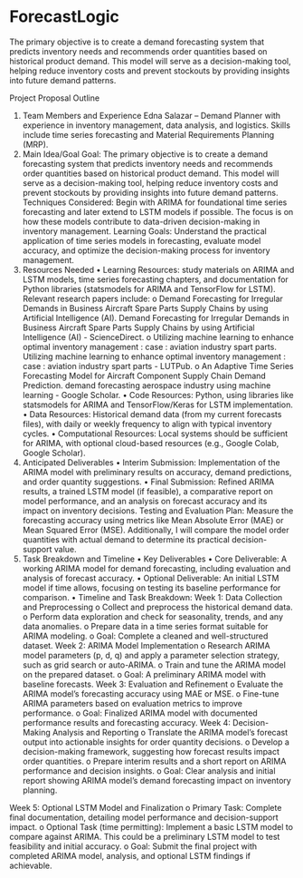 # ForecastLogic
The primary objective is to create a demand forecasting system that predicts inventory needs and recommends order quantities based on historical product demand. This model will serve as a decision-making tool, helping reduce inventory costs and prevent stockouts by providing insights into future demand patterns.


Project Proposal Outline
1) Team Members and Experience
Edna Salazar – Demand Planner with experience in inventory management, data analysis, and logistics. Skills include time series forecasting and Material Requirements Planning (MRP).
2) Main Idea/Goal
Goal: The primary objective is to create a demand forecasting system that predicts inventory needs and recommends order quantities based on historical product demand. This model will serve as a decision-making tool, helping reduce inventory costs and prevent stockouts by providing insights into future demand patterns.
Techniques Considered: Begin with ARIMA for foundational time series forecasting and later extend to LSTM models if possible. The focus is on how these models contribute to data-driven decision-making in inventory management.
Learning Goals: Understand the practical application of time series models in forecasting, evaluate model accuracy, and optimize the decision-making process for inventory management.
3) Resources Needed
•	Learning Resources: study materials on ARIMA and LSTM models, time series forecasting chapters, and documentation for Python libraries (statsmodels for ARIMA and TensorFlow for LSTM). Relevant research papers include: 
o	Demand Forecasting for Irregular Demands in Business Aircraft Spare Parts Supply Chains by using Artificial Intelligence (AI). Demand Forecasting for Irregular Demands in Business Aircraft Spare Parts Supply Chains by using Artificial Intelligence (AI) - ScienceDirect.
o	Utilizing machine learning to enhance optimal inventory management : case : aviation industry spart parts. Utilizing machine learning to enhance optimal inventory management : case : aviation industry spart parts - LUTPub.
o	An Adaptive Time Series Forecasting Model for Aircraft Component Supply Chain Demand Prediction. demand forecasting aerospace industry using machine learning - Google Scholar.
•	Code Resources: Python, using libraries like statsmodels for ARIMA and TensorFlow/Keras for LSTM implementation.
•	Data Resources: Historical demand data (from my current forecasts files), with daily or weekly frequency to align with typical inventory cycles.
•	Computational Resources: Local systems should be sufficient for ARIMA, with optional cloud-based resources (e.g., Google Colab, Google Scholar).
4) Anticipated Deliverables
•	Interim Submission: Implementation of the ARIMA model with preliminary results on accuracy, demand predictions, and order quantity suggestions.
•	Final Submission: Refined ARIMA results, a trained LSTM model (if feasible), a comparative report on model performance, and an analysis on forecast accuracy and its impact on inventory decisions.
Testing and Evaluation Plan: Measure the forecasting accuracy using metrics like Mean Absolute Error (MAE) or Mean Squared Error (MSE). Additionally, I will compare the model order quantities with actual demand to determine its practical decision-support value.
5) Task Breakdown and Timeline
•	Key Deliverables
•	Core Deliverable: A working ARIMA model for demand forecasting, including evaluation and analysis of forecast accuracy.
•	Optional Deliverable: An initial LSTM model if time allows, focusing on testing its baseline performance for comparison.
•	Timeline and Task Breakdown:
Week 1: Data Collection and Preprocessing
o	Collect and preprocess the historical demand data.
o	Perform data exploration and check for seasonality, trends, and any data anomalies.
o	Prepare data in a time series format suitable for ARIMA modeling.
o	Goal: Complete a cleaned and well-structured dataset.
Week 2: ARIMA Model Implementation
o	Research ARIMA model parameters (p, d, q) and apply a parameter selection strategy, such as grid search or auto-ARIMA.
o	Train and tune the ARIMA model on the prepared dataset.
o	Goal: A preliminary ARIMA model with baseline forecasts.
Week 3: Evaluation and Refinement
o	Evaluate the ARIMA model’s forecasting accuracy using MAE or MSE.
o	Fine-tune ARIMA parameters based on evaluation metrics to improve performance.
o	Goal: Finalized ARIMA model with documented performance results and forecasting accuracy.
Week 4: Decision-Making Analysis and Reporting
o	Translate the ARIMA model’s forecast output into actionable insights for order quantity decisions.
o	Develop a decision-making framework, suggesting how forecast results impact order quantities.
o	Prepare interim results and a short report on ARIMA performance and decision insights.
o	Goal: Clear analysis and initial report showing ARIMA model’s demand forecasting impact on inventory planning.

Week 5: Optional LSTM Model and Finalization
o	Primary Task: Complete final documentation, detailing model performance and decision-support impact.
o	Optional Task (time permitting): Implement a basic LSTM model to compare against ARIMA. This could be a preliminary LSTM model to test feasibility and initial accuracy.
o	Goal: Submit the final project with completed ARIMA model, analysis, and optional LSTM findings if achievable.
